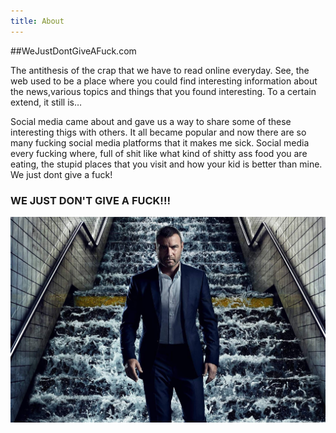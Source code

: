 ```yaml
---
title: About
---
```


##WeJustDontGiveAFuck.com

The antithesis of the crap that we have to read online everyday. See, the web used to be a place where you could find interesting information about the news,various topics and things that you found interesting. To a certain extend, it still is…

Social media came about and gave us a way to share some of these interesting thigs with others. It all became popular and now there are so many fucking social media platforms that it makes me sick. Social media every fucking where, full of shit like what kind of shitty ass food you are eating, the stupid places that you visit and how your kid is better than mine. We just dont give a fuck!

### WE JUST DON'T GIVE A FUCK!!!

![We don't give a fuck](./ray-donovan-22.jpg)